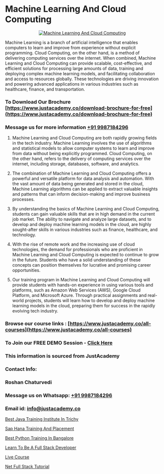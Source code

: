 # Machine Learning And Cloud Computing

<p align="center">
  <a href="https://justacademy.co/all-courses">
    <img src="https://i.ibb.co/FJQ9DDy/cloud-computing.webp" alt="Machine Learning And Cloud Computing">
  </a>
</p>


Machine Learning is a branch of artificial intelligence that enables computers to learn and improve from experience without explicit programming. Cloud Computing, on the other hand, is a method of delivering computing services over the internet. When combined, Machine Learning and Cloud Computing can provide scalable, cost-effective, and efficient solutions for processing large amounts of data, training and deploying complex machine learning models, and facilitating collaboration and access to resources globally. These technologies are driving innovation and powering advanced applications in various industries such as healthcare, finance, and transportation. 
### To Download Our Brochure [https://www.justacademy.co/download-brochure-for-free](https://www.justacademy.co/download-brochure-for-free)
### Message us for more information [+91 9987184296](https://api.whatsapp.com/send?phone=919987184296)
1) Machine Learning and Cloud Computing are both rapidly growing fields in the tech industry.
Machine Learning involves the use of algorithms and statistical models to allow computer systems to learn and improve from data without being explicitly programmed.
Cloud Computing, on the other hand, refers to the delivery of computing services over the internet, including storage, databases, software, and analytics.

2) The combination of Machine Learning and Cloud Computing offers a powerful and versatile platform for data analysis and automation.
With the vast amount of data being generated and stored in the cloud, Machine Learning algorithms can be applied to extract valuable insights and patterns that can inform decision-making and improve business processes.

3) By understanding the basics of Machine Learning and Cloud Computing, students can gain valuable skills that are in high demand in the current job market.
The ability to navigate and analyze large datasets, and to develop and deploy machine learning models in the cloud, are highly sought-after skills in various industries such as finance, healthcare, and technology.

4) With the rise of remote work and the increasing use of cloud technologies, the demand for professionals who are proficient in Machine Learning and Cloud Computing is expected to continue to grow in the future.
Students who have a solid understanding of these concepts can position themselves for lucrative and promising career opportunities.

5) Our training program in Machine Learning and Cloud Computing will provide students with hands-on experience in using various tools and platforms, such as Amazon Web Services (AWS), Google Cloud Platform, and Microsoft Azure.
Through practical assignments and real-world projects, students will learn how to develop and deploy machine learning models in the cloud, preparing them for success in the rapidly evolving tech industry.

### Browse our course links : [https://www.justacademy.co/all-courses](https://www.justacademy.co/all-courses) 
### To Join our FREE DEMO Session - [Click Here](https://www.justacademy.co/register-for-course-demo)


### This information is sourced from JustAcademy
### Contact Info:
### Roshan Chaturvedi
### Message us on Whatsapp: [+91 9987184296](https://api.whatsapp.com/send?phone=919987184296)
### Email id: [info@justacademy.co](mailto:info@justacademy.co)
                
[Best Java Training Institute In Trichy](https://www.linkedin.com/pulse/best-java-training-institute-trichy-justacademy-liverpool-3dbtf?trackingId=Sq5oMogwv1iSm3sDeK1C0Q%3D%3D&lipi=urn%3Ali%3Apage%3Ad_flagship3_company_admin%3BeTOZKBOtR5Sz3gxxSDhWug%3D%3D)

[Sap Hana Training And Placement](https://www.linkedin.com/pulse/sap-hana-training-placement-software-training-sunnyvale-asjnc/)

[Best Python Training In Bangalore](https://medium.com/@prempja40/best-python-training-in-bangalore-84219136f428)

[Learn To Be A Full Stack Developer](https://medium.com/@prempja40/learn-to-be-a-full-stack-developer-26837147cd35)

[Live Course](https://justacademyin.github.io/justacademy/live-course)

[Net Full Stack Tutorial](https://justacademyin.github.io/Articles/Net-Full-Stack-Tutorial)

